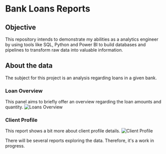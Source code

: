 # Bank Loans Reports

## Objective
This repository intends to demonstrate my abilities as a analytics engineer by using tools like SQL, Python and Power BI to build databases and pipelines to transform raw data into valuable information.

## About the data
The subject for this project is an analysis regarding loans in a given bank.

### Loan Overview
This panel aims to briefly offer an overview regarding the loan amounts and quantity.
![Loans Overview](https://github.com/user-attachments/assets/4038dfe0-3168-4ec4-befe-422509e2f05d)

### Client Profile
This report shows a bit more about client profile details.
![Client Profile](https://github.com/user-attachments/assets/00d88c45-44f9-4343-b50e-3e81792d8c28)

There will be several reports exploring the data. Therefore, it's a work in progress.
